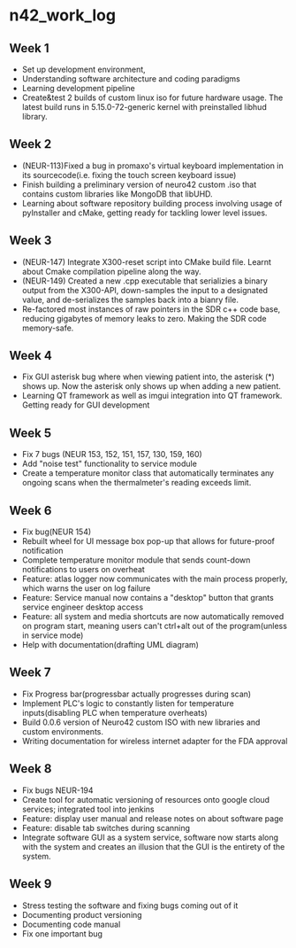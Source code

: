 # n42_work_log
## Week 1
- Set up development environment,
- Understanding software architecture and coding paradigms
- Learning development pipeline
- Create&test 2 builds of custom linux iso for future hardware usage. The latest build runs in 5.15.0-72-generic kernel with preinstalled libhud library.

## Week 2
- (NEUR-113)Fixed a bug in promaxo's virtual keyboard  implementation in its sourcecode(i.e. fixing the touch screen keyboard issue)
- Finish building a preliminary version of neuro42 custom .iso that contains custom libraries like MongoDB that libUHD.
- Learning about software repository building process involving usage of pyInstaller and cMake, getting ready for tackling lower level issues.

## Week 3
- (NEUR-147) Integrate X300-reset script into CMake build file. Learnt about Cmake compilation pipeline along the way.
- (NEUR-149) Created a new .cpp executable that serializies a binary output from the X300-API, down-samples the input to a designated value, and de-serializes the samples back into a bianry file.
- Re-factored most instances of raw pointers in the SDR c++ code base, reducing gigabytes of memory leaks to zero. Making the SDR code memory-safe.


## Week 4
- Fix GUI asterisk bug where when viewing patient into, the asterisk (\*) shows up. Now the asterisk only shows up when adding a new patient.
- Learning QT framework as well as imgui integration into QT framework. Getting ready for GUI development

## Week 5
- Fix 7 bugs (NEUR 153, 152, 151, 157, 130, 159, 160)
- Add "noise test" functionality to service module
- Create a temperature monitor class that automatically terminates any ongoing scans when the thermalmeter's reading exceeds limit.

## Week 6
- Fix bug(NEUR 154)
- Rebuilt wheel for UI message box pop-up that allows for future-proof notification
- Complete temperature monitor module that sends count-down notifications to users on overheat
- Feature: atlas logger now communicates with the main process properly, which warns the user on log failure
- Feature: Service manual now contains a "desktop" button that grants service engineer desktop access
- Feature: all system and media shortcuts are now automatically removed on program start, meaning users can't ctrl+alt out of the program(unless in service mode)
- Help with documentation(drafting UML diagram) 

## Week 7
- Fix Progress bar(progressbar actually progresses during scan)
- Implement PLC's logic to constantly listen for temperature inputs(disabling PLC when temperature overheats)
- Build 0.0.6 version of Neuro42 custom ISO with new libraries and custom environments.
- Writing documentation for wireless internet adapter for the FDA approval

## Week 8
- Fix bugs NEUR-194
- Create tool for automatic versioning of resources onto google cloud services; integrated tool into jenkins
- Feature: display user manual and release notes on about software page
- Feature: disable tab switches during scanning
- Integrate software GUI as a system service, software now starts along with the system and creates an illusion that the GUI is the entirety of the system.

## Week 9
- Stress testing the software and fixing bugs coming out of it
- Documenting product versioning
- Documenting code manual
- Fix one important bug
